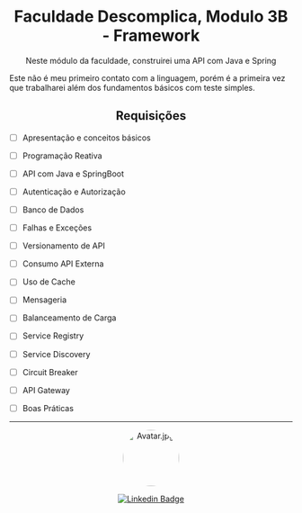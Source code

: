 <h1 align="center"> Faculdade Descomplica, Modulo 3B - Framework</h1>
<p align="center">Neste módulo da faculdade, construirei uma API com Java e Spring</p>
<p>Este não é meu primeiro contato com a linguagem, porém é a primeira vez que trabalharei além dos fundamentos básicos com teste simples.</p>




<h2 align="center"> Requisições</h2>

- [ ] Apresentação e conceitos básicos
- [ ] Programação Reativa
- [ ] API com Java e SpringBoot
- [ ] Autenticação e Autorização
- [ ] Banco de Dados
- [ ] Falhas e Exceções
- [ ] Versionamento de API
- [ ] Consumo API Externa
- [ ] Uso de Cache
- [ ] Mensageria
- [ ] Balanceamento de Carga
- [ ] Service Registry
- [ ] Service Discovery
- [ ] Circuit Breaker
- [ ] API Gateway
- [ ] Boas Práticas


<hr>
<div align="center">
<a href="https://cguiama.github.io">
 <img style="border-radius: 50%;" src="https://avatars.githubusercontent.com/u/45200933?v=4" width="100px;" alt="Avatar.jpg"/>
 </a>
 <br>

[![Linkedin Badge](https://img.shields.io/badge/-Guilherme-blue?style=flat-square&logo=Linkedin&logoColor=white&link=https://www.linkedin.com/in/cguiama/)](https://www.linkedin.com/in/cguiama/)
</div>